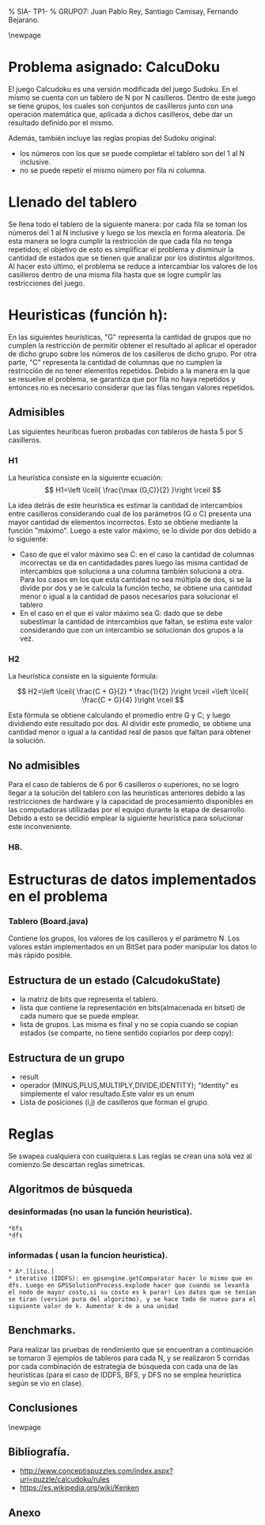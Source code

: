 % SIA- TP1- 
%  GRUPO7: Juan Pablo Rey, Santiago Camisay, Fernando Bejarano. 

\newpage

# Problema asignado: CalcuDoku

El juego Calcudoku es una versión modificada del juego Sudoku. En el mismo se cuenta con un tablero de N por N casilleros. Dentro de este juego se tiene grupos, los cuales son conjuntos de casilleros  junto con una operación matemática que, aplicada a dichos casilleros, debe dar un resultado definido por el mismo.

Además, también incluye las reglas propias del Sudoku original: 

+ los números con los que se puede completar el tablero son del 1 al N inclusive.
+ no se puede repetir el mismo número por fila ni columna.


# Llenado del tablero

Se llena todo el tablero de la siguiente manera: por cada fila se toman los números del 1 al N inclusive y luego se los mexcla en forma aleatoria. De esta manera se logra cumplir la restricción de que cada fila no tenga repetidos; el objetivo de esto es simplificar el problema y disminuir la cantidad de estados que se tienen que analizar por los distintos algoritmos. Al hacer esto último, el problema se reduce a intercambiar los valores de los casilleros dentro de una misma fila hasta que se logre cumplir las restricciones del juego. 


# Heuristicas (función h):



En las siguientes heurísticas, "G" representa la cantidad de grupos que no cumplen la restricción de permitir obtener el resultado al aplicar el operador de dicho grupo sobre los números de los casilleros de dicho grupo. 
Por otra parte, "C" representa la cantidad de columnas que no cumplen la restricción de no tener elementos repetidos. 
Debido a la manera en la que se resuelve el problema, se garantiza que por fila no haya repetidos y entonces no es necesario considerar que las filas tengan valores repetidos.

## Admisibles
Las siguientes heuríticas fueron probadas con tableros de hasta 5 por 5 casilleros.

### H1

La heurística consiste en la siguiente ecuación:  
$$ H1=\left \lceil{ \frac{\max (G,C)}{2}  }\right \rceil $$


La idea detrás de este heurística es estimar la cantidad de intercambios entre casilleros considerando cual de los parámetros (G o C) presenta una mayor cantidad de elementos incorrectos. Esto se obtiene mediante la función "máximo". 
Luego a este valor máximo, se lo divide por dos debido a lo siguiente:

+ Caso de que el valor máximo sea C: en el caso la cantidad de columnas incorrectas se da en cantidadades pares  luego las misma cantidad de intercambios que soluciona a una columna también soluciona a otra. Para los casos en los que esta cantidad no sea múltipla de dos, si se la divide por dos y se le calcula la función techo, se obtiene una cantidad menor o igual a la cantidad de pasos necesarios para solucionar el tablero
+ En el caso en el que el valor máximo sea G: dado que se debe subestimar la cantidad de intercambios que faltan, se estima este valor considerando que con un intercambio se solucionan dos grupos a la vez.

### H2 
La heurística consiste en la siguiente fórmula:  

$$ H2=\left \lceil{ \frac{C + G}{2} * \frac{1}{2} }\right \rceil =\left \lceil{ \frac{C + G}{4}  }\right \rceil
 $$

Esta fórmula se obtiene calculando el promedio entre G y C; y luego dividiendo este resultado por dos. Al dividir este promedio, se obtiene una cantidad menor o igual a la cantidad real de pasos que faltan para obtener la solución.




## No admisibles 
Para el caso de tableros de 6 por 6 casilleros o superiores, no se logro llegar a la solución del tablero con las heurísticas anteriores debido a las restricciones de hardware y la capacidad de procesamiento disponibles en las computadoras utilizadas por el equipo durante la etapa de desarrollo. Debido a esto se decidió emplear la siguiente heurística para solucionar este inconveniente.

### H8.


# Estructuras de datos implementados en el problema

### Tablero (Board.java)
Contiene los grupos, los valores de los casilleros y el parámetro N. Los valores están implementados en un BitSet para poder manipular los datos lo más rápido posible. 

## Estructura de un estado (CalcudokuState)
+ la matriz de bits que representa el tablero.
+ lista que contiene la representación en bits(almacenada en bitset) de cada numero que se puede emplear.
+ lista de grupos. Las misma es final y no se copia cuando se copian estados (se comparte, no tiene sentido copiarlos por deep copy):

## Estructura de un grupo

+ result
+ operador (MINUS,PLUS,MULTIPLY,DIVIDE,IDENTITY); "Identity" es simplemente el valor resultado.Este valor es un enum
+ Lista de posiciones (i,j) de casilleros que forman el grupo.



# Reglas

Se swapea cualquiera con cualquiera.s Las reglas se crean una sola vez al comienzo.Se descartan reglas simetricas.


## Algoritmos de búsqueda
### desinformadas (no usan la función heuristica).
	*bfs
	*dfs
### informadas ( usan la funcion heuristica).
	* A*.[listo.]
	* iterativo (IDDFS): en gpsengine.getComparator hacer lo mismo que en dfs. Luego en GPSSolutionProcess.explode hacer que cuando se levanta el nodo de mayor costo,si su costo es k parar! Los datos que se tenían se tiran (version pura del algoritmo), y se hace todo de nuevo para el siguiente valor de k. Aumentar k de a una unidad

## Benchmarks.

Para realizar las pruebas de rendimiento que se encuentran a continuación se tomaron 3 ejemplos de tableros para cada N, y se realizaron 5 corridas por cada combinación de estrategia de búsqueda con cada una de las  heurísticas (para el caso de IDDFS, BFS, y DFS no se emplea heurística según se vio en clase).

## Conclusiones


\newpage

## Bibliografía.

+ http://www.conceptispuzzles.com/index.aspx?uri=puzzle/calcudoku/rules
+ https://es.wikipedia.org/wiki/Kenken

## Anexo